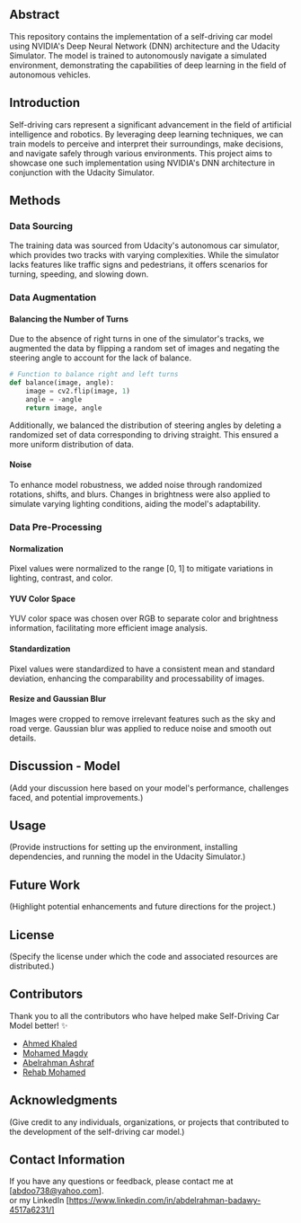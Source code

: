 


## Abstract
This repository contains the implementation of a self-driving car model using NVIDIA's Deep Neural Network (DNN) architecture and the Udacity Simulator. The model is trained to autonomously navigate a simulated environment, demonstrating the capabilities of deep learning in the field of autonomous vehicles.

## Introduction
Self-driving cars represent a significant advancement in the field of artificial intelligence and robotics. By leveraging deep learning techniques, we can train models to perceive and interpret their surroundings, make decisions, and navigate safely through various environments. This project aims to showcase one such implementation using NVIDIA's DNN architecture in conjunction with the Udacity Simulator.

## Methods

### Data Sourcing
The training data was sourced from Udacity's autonomous car simulator, which provides two tracks with varying complexities. While the simulator lacks features like traffic signs and pedestrians, it offers scenarios for turning, speeding, and slowing down.

### Data Augmentation
#### Balancing the Number of Turns
Due to the absence of right turns in one of the simulator's tracks, we augmented the data by flipping a random set of images and negating the steering angle to account for the lack of balance.

```python
# Function to balance right and left turns
def balance(image, angle):
    image = cv2.flip(image, 1)
    angle = -angle
    return image, angle
```

Additionally, we balanced the distribution of steering angles by deleting a randomized set of data corresponding to driving straight. This ensured a more uniform distribution of data.

#### Noise
To enhance model robustness, we added noise through randomized rotations, shifts, and blurs. Changes in brightness were also applied to simulate varying lighting conditions, aiding the model's adaptability.

### Data Pre-Processing
#### Normalization
Pixel values were normalized to the range [0, 1] to mitigate variations in lighting, contrast, and color.

#### YUV Color Space
YUV color space was chosen over RGB to separate color and brightness information, facilitating more efficient image analysis.

#### Standardization
Pixel values were standardized to have a consistent mean and standard deviation, enhancing the comparability and processability of images.

#### Resize and Gaussian Blur
Images were cropped to remove irrelevant features such as the sky and road verge. Gaussian blur was applied to reduce noise and smooth out details.

## Discussion - Model
(Add your discussion here based on your model's performance, challenges faced, and potential improvements.)

## Usage
(Provide instructions for setting up the environment, installing dependencies, and running the model in the Udacity Simulator.)

## Future Work
(Highlight potential enhancements and future directions for the project.)

## License
(Specify the license under which the code and associated resources are distributed.)
## Contributors
Thank you to all the contributors who have helped make Self-Driving Car Model better! ✨
- [Ahmed Khaled](https://github.com/Louda511)
- [Mohamed Magdy](https://github.com/MohamedMagdy097)
- [Abelrahman Ashraf](https://github.com/Abdu117)
- [Rehab Mohamed]()
## Acknowledgments
(Give credit to any individuals, organizations, or projects that contributed to the development of the self-driving car model.)

## Contact Information

If you have any questions or feedback, please contact me at [abdoo738@yahoo.com].                          
or my LinkedIn [https://www.linkedin.com/in/abdelrahman-badawy-4517a6231/]

